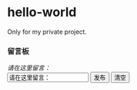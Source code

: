 # hello-world
Only for my private project.


<!DOCTYPE>
<html>
    <head>
        <meta charset="utf-8">
        <meta http-equiv="X-UA-Compatible" content="IE=edge,chrome=1">
        <meta name="description" content="">
        <meta name="viewport" content="width=device-width">
    </head>
    <body>
    <div id="bigbox">
        <h3>留言板</h3>
        <div id="smallbox">
            <em>请在这里留言：</em>
        </div>
        <input type="text" value="请在这里留言：" id="txt">
    <input type="button" value="发布" id="send">
    <input type="button" value="清空" id="clear">
    </div>
        </body>
</html>
